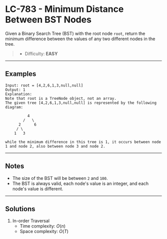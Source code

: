 # LC-783 - Minimum Distance Between BST Nodes

Given a Binary Search Tree (BST) with the root node `root`, return the minimum difference between the values of any two different nodes in the tree.

> * Difficulty: **EASY**

---
## Examples

```
Input: root = [4,2,6,1,3,null,null]
Output: 1
Explanation:
Note that root is a TreeNode object, not an array.
The given tree [4,2,6,1,3,null,null] is represented by the following diagram:

          4
        /   \
      2      6
     / \
    1   3  

while the minimum difference in this tree is 1, it occurs between node 1 and node 2, also between node 3 and node 2.
```

---
## Notes

* The size of the BST will be between `2` and `100`.
* The BST is always valid, each node's value is an integer, and each node's value is different.

---
## Solutions

1. In-order Traversal
    * Time complexity: $O(n)$
    * Space complexity: $O(T)$